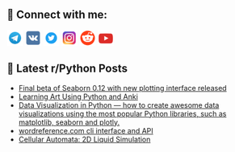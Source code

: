 ## 🔎 Connect with me:
[<img src="https://github.com/bullbesh/bullbesh/blob/main/images/Telegram.png" width="32" height="32" />](https://t.me/bullbesh)
[<img src="https://github.com/bullbesh/bullbesh/blob/main/images/VK.png" width="32" height="32" />](https://vk.com/bullbesh)
[<img src="https://github.com/bullbesh/bullbesh/blob/main/images/Twitter.png" width="32" height="32" />](https://twitter.com/bullbesh1)
[<img src="https://github.com/bullbesh/bullbesh/blob/main/images/Instagram.png" width="32" height="32" />](https://www.instagram.com/bullbesh)
[<img src="https://github.com/bullbesh/bullbesh/blob/main/images/Reddit.png" width="32" height="32" />](https://www.reddit.com/user/bullbesh)
[<img src="https://github.com/bullbesh/bullbesh/blob/main/images/YouTube.png" width="32" height="32" />](https://www.youtube.com/channel/UCtfjRs6uzgq5mfm8S06WTcg)

## 📕 Latest r/Python Posts
<!-- BLOG-POST-LIST:START -->
- [Final beta of Seaborn 0.12 with new plotting interface released](https://www.reddit.com/r/Python/comments/wfvrnw/final_beta_of_seaborn_012_with_new_plotting/)
- [Learning Art Using Python and Anki](https://www.reddit.com/r/Python/comments/wfvnwi/learning_art_using_python_and_anki/)
- [Data Visualization in Python — how to create awesome data visualizations using the most popular Python libraries, such as matplotlib, seaborn and plotly.](https://www.reddit.com/r/Python/comments/wfva60/data_visualization_in_python_how_to_create/)
- [wordreference.com cli interface and API](https://www.reddit.com/r/Python/comments/wftese/wordreferencecom_cli_interface_and_api/)
- [Cellular Automata: 2D Liquid Simulation](https://www.reddit.com/r/Python/comments/wftcu8/cellular_automata_2d_liquid_simulation/)
<!-- BLOG-POST-LIST:END -->
